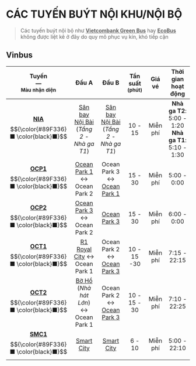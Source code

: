 # CÁC TUYẾN BUÝT NỘI KHU/NỘI BỘ
> Các tuyến buýt nội bộ như <ins>**Vietcombank Green Bus**</ins> hay <ins>**EcoBus**</ins> không được liệt kê ở đây do quy mô phục vụ kín, khó tiếp cận
## Vinbus
|Tuyến<br>—<br><sup>Màu nhận diện</sup>|Đầu A|Đầu B|Tần suất<br><sup>(**phút**)</sup>|Giá vé|Thời gian hoạt động
|:---:|:---:|:---:|:---:|:---:|:---:|
|[**NIA**](https://maps.vinbus.vn/hn/route/101110)<br>$${\color{#89F336}■ \color{black}■}$$|[Sân bay Nội Bài](https://maps.app.goo.gl/4Vqw45iBsNpWBUCLA)<br>(*Tầng 2 - Nhà ga T1*)|[Sân bay Nội Bài](https://maps.app.goo.gl/4Vqw45iBsNpWBUCLA)<br>(*Tầng 2 - Nhà ga T1*)|10 - 15|Miễn phí|**Nhà ga T2**: 5:00 - 1:20<br>**Nhà ga T1**: 5:10 - 1:30|
|[**OCP1**](https://maps.vinbus.vn/hn/route/101014)<br>$${\color{#89F336}■ \color{black}■}$$|[Ocean Park 1](https://maps.app.goo.gl/URrbBKyZtyYoQcPV8) ↔ Ocean Park 2|Ocean Park 3 ↔ [Ocean Park 1](https://maps.app.goo.gl/URrbBKyZtyYoQcPV8)|15 - 30|Miễn phí|5:00 - 0:00|
|[**OCP2**](https://maps.vinbus.vn/hn/route/101023)<br>$${\color{#89F336}■ \color{black}■}$$|[Ocean Park 3](https://maps.app.goo.gl/PEn4R1yPWG6GShkt9) ↔ Ocean Park 2|[Ocean Park 3](https://maps.app.goo.gl/PEn4R1yPWG6GShkt9)|15 - 30|Miễn phí|6:00 - 0:00|
|[**OCT1**](https://maps.vinbus.vn/hn/route/101011)<br>$${\color{#89F336}■ \color{black}■}$$|[R1 Royal City](https://maps.app.goo.gl/pnLu5gh64MWkVq1D9) ↔ Ocean Park 1|Ocean Park 2 ↔ [Ocean Park 3](https://maps.app.goo.gl/PEn4R1yPWG6GShkt9)|10 - 15  -30|Miễn phí|7:15 - 22:15|
|[**OCT2**](https://maps.vinbus.vn/hn/route/101012)<br>$${\color{#89F336}■ \color{black}■}$$|[Bờ Hồ](https://maps.app.goo.gl/f3oPihivU1ydjxKf9)<br>(*Nhà hát Lớn*) ↔ Ocean Park 1|Ocean Park 2 ↔ [Ocean Park 3](https://maps.app.goo.gl/PEn4R1yPWG6GShkt9)|10 - 15 - 30|Miễn phí|7:10 - 22:25|
|[**SMC1**](https://maps.vinbus.vn/hn/route/101015)<br>$${\color{#89F336}■ \color{black}■}$$|[Smart City](https://maps.app.goo.gl/prysfwApmFtJUptr9)|[Smart City](https://maps.app.goo.gl/WjNxPY2tqHDo7drF6)|6 - 10|Miễn phí|5:00 - 22:10|
